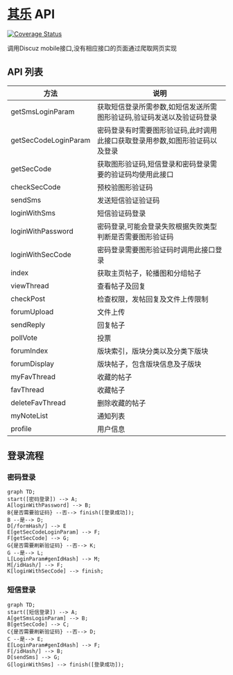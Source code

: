 # [其乐](https://keylol.com) API 
[![Coverage Status](https://coveralls.io/repos/github/keylol-flutter/keylol_api/badge.svg?branch=main)](https://coveralls.io/github/keylol-flutter/keylol_api?branch=main)

调用Discuz mobile接口,没有相应接口的页面通过爬取网页实现

## API 列表

|方法|说明|
|-|-|
|getSmsLoginParam|获取短信登录所需参数,如短信发送所需图形验证码,验证码发送以及验证码登录|
|getSecCodeLoginParam|密码登录有时需要图形验证码,此时调用此接口获取登录用参数,如图形验证码以及登录|
|getSecCode|获取图形验证码,短信登录和密码登录需要的验证码均使用此接口|
|checkSecCode|预校验图形验证码|
|sendSms|发送短信验证验证码|
|loginWithSms|短信验证码登录|
|loginWithPassword|密码登录,可能会登录失败根据失败类型判断是否需要图形验证码|
|loginWithSecCode|密码登录需要图形验证码时调用此接口登录|
|index|获取主页帖子，轮播图和分组帖子|
|viewThread|查看帖子及回复|
|checkPost|检查权限，发帖回复及文件上传限制|
|forumUpload|文件上传|
|sendReply|回复帖子|
|pollVote|投票|
|forumIndex|版块索引，版块分类以及分类下版块|
|forumDisplay|版块帖子，包含版块信息及子版块|
|myFavThread|收藏的帖子|
|favThread|收藏帖子|
|deleteFavThread|删除收藏的帖子|
|myNoteList|通知列表|
|profile|用户信息|

## 登录流程

### 密码登录

```mermaid
graph TD;
start([密码登录]) --> A;
A[loginWithPassword] --> B;
B{是否需要验证码} --否--> finish([登录成功]);
B --是--> D;
D[/formHash/] --> E
E[getSecCodeLoginParam] --> F;
F[getSecCode] --> G;
G{是否需要刷新验证码} --否--> K;
G --是--> L;
L[LoginParam#genIdHash] --> M;
M[/idHash/] --> F; 
K[loginWithSecCode] --> finish;
```

### 短信登录

```mermaid
graph TD;
start([短信登录]) --> A;
A[getSmsLoginParam] --> B;
B[getSecCode] --> C;
C{是否需要刷新验证码} --否--> D;
C --是--> E;
E[LoginParam#genIdHash] --> F;
F[/idHash/] --> B;
D[sendSms] --> G;
G[loginWithSms] --> finish([登录成功]);
```
